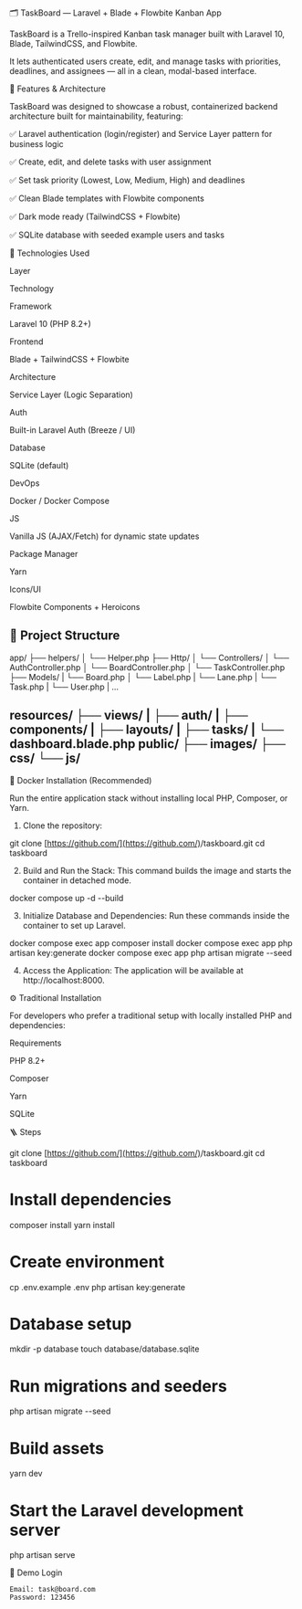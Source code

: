 🗂️ TaskBoard — Laravel + Blade + Flowbite Kanban App

TaskBoard is a Trello-inspired Kanban task manager built with Laravel 10, Blade, TailwindCSS, and Flowbite.

It lets authenticated users create, edit, and manage tasks with priorities, deadlines, and assignees — all in a clean, modal-based interface.

🌟 Features & Architecture

TaskBoard was designed to showcase a robust, containerized backend architecture built for maintainability, featuring:

✅ Laravel authentication (login/register) and Service Layer pattern for business logic

✅ Create, edit, and delete tasks with user assignment

✅ Set task priority (Lowest, Low, Medium, High) and deadlines

✅ Clean Blade templates with Flowbite components

✅ Dark mode ready (TailwindCSS + Flowbite)

✅ SQLite database with seeded example users and tasks

🧰 Technologies Used

Layer

Technology

Framework

Laravel 10 (PHP 8.2+)

Frontend

Blade + TailwindCSS + Flowbite

Architecture

Service Layer (Logic Separation)

Auth

Built-in Laravel Auth (Breeze / UI)

Database

SQLite (default)

DevOps

Docker / Docker Compose

JS

Vanilla JS (AJAX/Fetch) for dynamic state updates

Package Manager

Yarn

Icons/UI

Flowbite Components + Heroicons

🧱 Project Structure
---
app/
├── helpers/
│ └── Helper.php
├── Http/
│ └── Controllers/
│ └── AuthController.php
│ └── BoardController.php
│ └── TaskController.php
├── Models/
| └── Board.php
│ └── Label.php
| └── Lane.php
| └── Task.php
| └── User.php
| ...

resources/
├── views/
| ├── auth/
| ├── components/
| ├── layouts/
| ├── tasks/
| └── dashboard.blade.php
public/
├── images/
├── css/
└── js/
---
🐳 Docker Installation (Recommended)

Run the entire application stack without installing local PHP, Composer, or Yarn.

1. Clone the repository:

git clone [https://github.com/](https://github.com/)<yourusername>/taskboard.git
cd taskboard

2. Build and Run the Stack:
   This command builds the image and starts the container in detached mode.

docker compose up -d --build

3. Initialize Database and Dependencies:
   Run these commands inside the container to set up Laravel.

docker compose exec app composer install
docker compose exec app php artisan key:generate
docker compose exec app php artisan migrate --seed

4. Access the Application:
   The application will be available at http://localhost:8000.

⚙️ Traditional Installation

For developers who prefer a traditional setup with locally installed PHP and dependencies:

Requirements

PHP 8.2+

Composer

Yarn

SQLite

🪜 Steps

git clone [https://github.com/](https://github.com/)<amanilabs>/taskboard.git
cd taskboard

# Install dependencies

composer install
yarn install

# Create environment

cp .env.example .env
php artisan key:generate

# Database setup

mkdir -p database
touch database/database.sqlite

# Run migrations and seeders

php artisan migrate --seed

# Build assets

yarn dev

# Start the Laravel development server

php artisan serve

🔑 Demo Login

    Email: task@board.com
    Password: 123456
